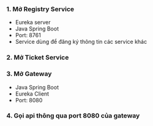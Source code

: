 ### 1. Mở Registry Service
- Eureka server
- Java Spring Boot
- Port: 8761
- Service dùng để đăng ký thông tin các service khác

### 2. Mở Ticket Service

### 3. Mở Gateway
- Java Spring Boot
- Eureka Client
- Port: 8080

### 4. Gọi api thông qua port 8080 của gateway
